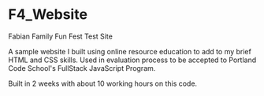 F4_Website
==========

Fabian Family Fun Fest Test Site

A sample website I built using online resource education to add to my brief HTML and CSS skills. Used in evaluation process to be accepted to Portland Code School's FullStack JavaScript Program.

Built in 2 weeks with about 10 working hours on this code.
